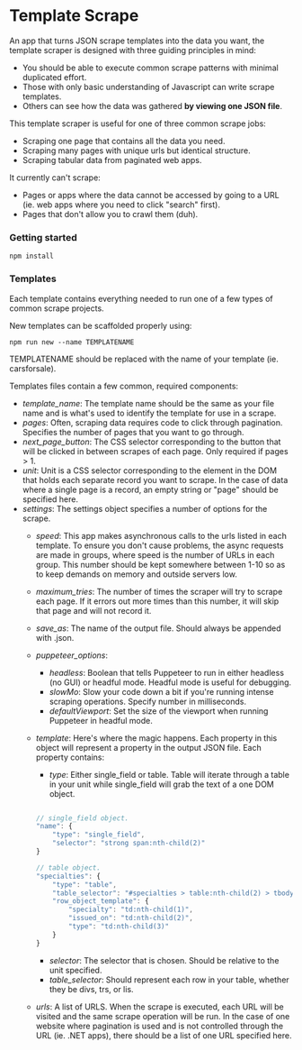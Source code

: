 # Template Scrape

An app that turns JSON scrape templates into the data you want, the template scraper is designed with three guiding principles in mind:
* You should be able to execute common scrape patterns with minimal duplicated effort.
* Those with only basic understanding of Javascript can write scrape templates.
* Others can see how the data was gathered **by viewing one JSON file**.

This template scraper is useful for one of three common scrape jobs:
* Scraping one page that contains all the data you need.
* Scraping many pages with unique urls but identical structure.
* Scraping tabular data from paginated web apps.

It currently can't scrape:
* Pages or apps where the data cannot be accessed by going to a URL (ie. web apps where you need to click "search" first).
* Pages that don't allow you to crawl them (duh).

### Getting started

```
npm install
```

### Templates

Each template contains everything needed to run one of a few types of common scrape projects.

New templates can be scaffolded properly using:

```npm run new --name TEMPLATENAME```

TEMPLATENAME should be replaced with the name of your template (ie. carsforsale).

Templates files contain a few common, required components:
* *template_name*: The template name should be the same as your file name and is what's used to identify the template for use in a scrape.
* *pages*: Often, scraping data requires code to click through pagination. Specifies the number of pages that you want to go through.
* *next_page_button*: The CSS selector corresponding to the button that will be clicked in between scrapes of each page. Only required if pages > 1.
* *unit*: Unit is a CSS selector corresponding to the element in the DOM that holds each separate record you want to scrape. In the case of data where a single page is a record, an empty string or "page" should be specified here.
* *settings*: The settings object specifies a number of options for the scrape.
    * *speed*: This app makes asynchronous calls to the urls listed in each template. To ensure you don't cause problems, the async requests are made in groups, where speed is the number of URLs in each group. This number should be kept somewhere between 1-10 so as to keep demands on memory and outside servers low.
    * *maximum_tries*: The number of times the scraper will try to scrape each page. If it errors out more times than this number, it will skip that page and will not record it.
    * *save_as*: The name of the output file. Should always be appended with .json.
    * *puppeteer_options*: 
        * *headless*: Boolean that tells Puppeteer to run in either headless (no GUI) or headful mode. Headful mode is useful for debugging.
        * *slowMo*: Slow your code down a bit if you're running intense scraping operations. Specify number in milliseconds.
        * *defaultViewport*: Set the size of the viewport when running Puppeteer in headful mode.
    * *template*: Here's where the magic happens. Each property in this object will represent a property in the output JSON file. Each property contains:
        * *type*: Either single_field or table. Table will iterate through a table in your unit while single_field will grab the text of a one DOM object.


        ```javascript

        // single_field object.
        "name": {
            "type": "single_field",
            "selector": "strong span:nth-child(2)"
        }

        // table object.
        "specialties": {
            "type": "table",
            "table_selector": "#specialties > table:nth-child(2) > tbody > tr",
            "row_object_template": {
                "specialty": "td:nth-child(1)",
                "issued_on": "td:nth-child(2)",
                "type": "td:nth-child(3)"
            }
        }
        ```

        * *selector*: The selector that is chosen. Should be relative to the unit specified.
        * *table_selector*: Should represent each row in your table, whether they be divs, trs, or lis.
    * *urls*: A list of URLS. When the scrape is executed, each URL will be visited and the same scrape operation will be run. In the case of one website where pagination is used and is not controlled through the URL (ie. .NET apps), there should be a list of one URL specified here.

